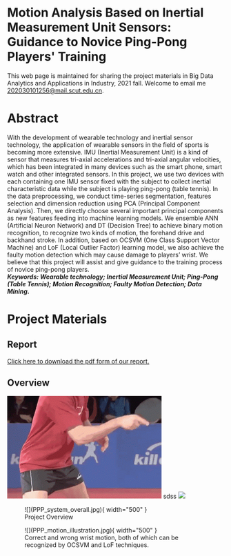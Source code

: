# Motion Analysis Based on Inertial Measurement Unit Sensors: Guidance to Novice Ping-Pong Players' Training
This web page is maintained for sharing the project materials in Big Data Analytics and Applications in Industry, 2021 fall. Welcome to email me <202030101256@mail.scut.edu.cn>.

# Abstract
With the development of wearable technology and inertial sensor technology, the application of wearable sensors in the field of sports is becoming more extensive. IMU (Inertial Measurement Unit) is a kind of sensor that measures tri-axial accelerations and tri-axial angular velocities, which has been integrated in many devices such as the smart phone, smart watch and other integrated sensors. In this project, we use two devices with each containing one IMU sensor fixed with the subject to collect inertial characteristic data while the subject is playing ping-pong (table tennis). In the data preprocessing, we conduct time-series 
segmentation, features selection and dimension reduction using PCA (Principal Component Analysis). Then, we directly choose several important principal 
components as new features feeding into machine learning models. We ensemble ANN (Artificial Neuron Network) and DT (Decision Tree) to achieve binary motion recognition, to recognize two kinds of motion, the forehand drive and backhand stroke. In addition, based on OCSVM (One Class Support Vector Machine) and LoF (Local Outlier Factor) learning model, we also achieve the faulty motion detection which may cause damage to players’ wrist. We believe that this project will assist and give guidance to the training process of novice ping-pong players.  
***Keywords: Wearable technology; Inertial Measurement Unit; Ping-Pong (Table Tennis); Motion Recognition; Faulty Motion Detection; Data Mining.***

# Project Materials

## Report
[Click here to download the pdf form of our report.](Project_2_Report_PPP.pdf)

## Overview

![](forehand_drive.gif)
sdss
![](https://juliadynamics.github.io/JuliaDynamics/videos/billiards/DynamicalBilliards_logo_animated.gif)


<figure markdown>
  ![](PPP_system_overall.jpg){ width="500" }
  <figcaption>Project Overview</figcaption>
</figure>

<figure markdown>
  ![](PPP_motion_illustration.jpg){ width="500" }
  <figcaption>Correct and wrong wrist motion, both of which can be recognized by OCSVM and LoF techniques.</figcaption>
</figure>
